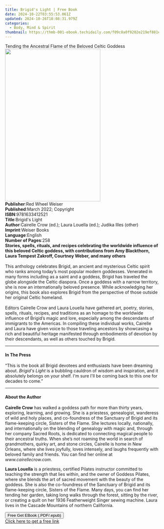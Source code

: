 ```yaml
---
title: Brigid's Light | Free Book
date: 2024-10-22T03:55:53.061Z
updated: 2024-10-26T18:08:31.979Z
categories:
  - Body, Mind & Spirit
thumbnail: https://thmb-001-ebook.techidaily.com/f09c8a0f9202e219ef881eb2a5e8e36e3f7b845cef6a8f3c90d98f31dab9fc44.jpg
---
```

<main id="book-container">
  <div class="flex flex-col">
    <div class="book-brief flex-1 py-6 px-4 sm:p-6 md:py-10 md:px-8">
      <!-- brief-->
      <div class="book-brief-main">
        Tending the Ancestral Flame of the Beloved Celtic Goddess
      </div>
    </div>
    <div
      class="book-meta-info flex-1 grid gap-4 col-start-1 col-end-3 row-start-1 sm:mb-6 sm:grid-cols-4 lg:gap-6 lg:col-start-2 lg:row-end-6 lg:row-span-6 lg:mb-0"
    >
      <div
        class="book-meta-info-left place-content-center mt-4 p-4 text-sm leading-6 col-start-2 col-span-2 dark:text-slate-400"
      >
        <img
          class="w-full h-500 object-cover rounded-lg sm:h-255 sm:col-span-2 lg:col-span-full"
          src="https://img-001-ebook.techidaily.com/c7140ebfb26d7ca4401c901247e3d9caf0dc139c42e644509f322afe4f4fcfab.jpg"
          alt=""
          width="312"
          height="500"
        />
      </div>
      <div
        class="book-meta-info-right mt-2 col-start-1 row-start-2 col-span-3 self-center"
      >
        <!-- meta data  -->
        <div class="flex flex-col px-4 md:px-8">
          <div class="flex-1">
            <strong>Publisher</strong>:<span class="px-2"
              >Red Wheel Weiser</span
            >
          </div>
          <div class="flex-1">
            <strong>Published</strong>:<span class="px-2"
              >March 2022; Copyright</span
            >
          </div>
          <div class="flex-1">
            <strong>ISBN</strong>:<span class="px-2">9781633412521</span>
          </div>
          <div class="flex-1">
            <strong>Title</strong>:<span class="px-2">Brigid&#39;s Light</span>
          </div>
          <div class="flex-1">
            <strong>Author</strong>:<span class="px-2"
              >Cairelle Crow (ed.); Laura Louella (ed.); Judika Illes
              (other)</span
            >
          </div>
          <div class="flex-1">
            <strong>Imprint</strong>:<span class="px-2">Weiser Books</span>
          </div>
          <div class="flex-1">
            <strong>Language</strong>:<span class="px-2">English</span>
          </div>
          <div class="flex-1">
            <strong>Number of Pages</strong>:<span class="px-2">258</span>
          </div>
        </div>
      </div>
    </div>
    <div class="book-description flex-1 py-6 px-4 sm:p-6 md:py-10 md:px-8">
      <div class="book-description-main">
        <div accordion-content="" id="description">
          <b
            >Stories, spells, rituals, and recipes celebrating the worldwide
            influence of this beloved Celtic goddess, with contributions from
            Amy Blackthorn, Laura Tempest Zakroff, Courtney Weber, and many
            others</b
          ><br /><br />
          This anthology celebrates Brigid, an ancient and mysterious Celtic
          spirit who ranks among today’s most popular modern goddesses.
          Venerated in many forms including as a saint and a goddess, Brigid has
          traveled the globe alongside the Celtic diaspora. Once a goddess with
          a narrow territory, she is now an internationally beloved presence.
          While acknowledging her origins, this book also explores Brigid from
          the perspective of those outside her original Celtic homeland.<br /><br />
          Editors Cairelle Crow and Laura Louella have gathered art, poetry,
          stories, spells, rituals, recipes, and traditions as an homage to the
          worldwide influence of Brigid’s magic and lore, especially among the
          descendants of immigrants to the Americas. In compiling these
          individual works, Cairelle and Laura have given voice to those
          traveling ancestors by showcasing a rich and beautiful heritage
          manifested through embodiments of devotion by their descendants, as
          well as others touched by Brigid.
        </div>
        <div class="accordion-fader"></div>
      </div>
    </div>
    <div class="book-excerpts flex-1 py-6 px-4 sm:p-6 md:py-10 md:px-8">
      <!-- excerpts-->
      <div class="book-excerpts-main">
        <hr />
        <h4 class="placeholder placeholder-heading">
          <span>In The Press</span>
        </h4>
        <p>
          “This is the book all Brigid devotees and enthusiasts have been
          dreaming about. <i>Brigid's Light </i>is a bubbling cauldron of wisdom
          and inspiration, and it absolutely belongs on your shelf. I'm sure
          I'll be coming back to this one for decades to come.”
        </p>
      </div>
    </div>
    <div class="book-about-author flex-1 py-6 px-4 sm:p-6 md:py-10 md:px-8">
      <!-- about author-->
      <div class="book-main-author-main">
        <hr />
        <h4 class="placeholder placeholder-heading">
          <span>About the Author</span>
        </h4>
        <p></p>
        <p>
          <b>Cairelle Crow</b> has walked a goddess path for more than thirty
          years, exploring, learning, and growing. She is a priestess,
          genealogist, wanderess of wild and holy places, and co-foundress of
          the Sanctuary of Brigid and its flame-keeping circle, Sisters of the
          Flame. She lectures locally, nationally, and internationally on the
          blending of genealogy with magic and, through her company Sacred
          Roots, is dedicated to connecting magical people to their ancestral
          truths.&nbsp;When she’s not roaming the world in search of
          grandmothers, quirky art, and stone circles, Cairelle is home in New
          Orleans, where she lives joyfully, loves intensely, and laughs
          frequently with beloved family and friends. You can find her online at
          <span><i>www.cairellecrow.com</i></span
          >.
        </p>
        <p>
          <b>Laura Louella</b> is a priestess, certified Pilates&nbsp;instructor
          committed to teaching the strength that lies within, and the owner of
          Goddess Pilates, where she blends the art of sacred movement with the
          beauty of the goddess. She is also the co-foundress of the Sanctuary
          of Brigid and its flame-keeping circle, Sisters of the Flame. Many
          days, you can find her tending her garden, taking long walks through
          the forest, sitting by the river, or creating a quilt on her 1936
          Featherweight Singer sewing machine. Laura lives in the Cascade
          Mountains of northern California.
        </p>
        <p></p>
      </div>
    </div>
    <div class="book-free-get flex-1 py-6 px-4 sm:p-6 md:py-10 md:px-8">
      <button
        id="btn-free-get"
        class="bg-blue-500 hover:bg-blue-700 text-white font-bold py-2 px-4 rounded"
      >
        Free Get EBook (.PDF/.epub)
      </button>
      <div id="countdown-display" class="px-2 text-lg mt-2"></div>
      <a
        id="free-link"
        class="hidden bg-blue-500 hover:bg-blue-700 text-white font-bold py-2 px-4 rounded"
        href="https://www.ebooks.com/en-us/book/210367978/brigid-s-light/cairelle-crow/"
        target="_blank"
        >Click here to get a free link</a
      >
    </div>
    <script>
      let countdownTime = 0;
      let countdownInterval = null;
      document
        .getElementById('btn-free-get')
        .addEventListener('click', startCountdown);
      function startCountdown() {
        countdownTime = new Date().getTime() + 60000 * 3;
        countdownInterval = setInterval(updateCountdown, 1000);
        document.getElementById('btn-free-get').disabled = true;
        document
          .getElementById('btn-free-get')
          .classList.add('bg-gray-500', 'cursor-not-allowed');
      }
      function updateCountdown() {
        let currentTime = new Date().getTime();
        let timeLeft = countdownTime - currentTime;
        let secondsLeft = Math.floor(timeLeft / 1000);
        document.getElementById('countdown-display').innerHTML =
          `Remaining time: ${secondsLeft} seconds.`;
        if (secondsLeft <= 0) {
          clearInterval(countdownInterval);
          document.getElementById('btn-free-get').classList.add('hidden');
          document.getElementById('free-link').classList.remove('hidden');
          document.getElementById('countdown-display').innerHTML = '';
        }
      }
    </script>
  </div>
</main>

<ins class="adsbygoogle"
      style="display:block"
      data-ad-client="ca-pub-7571918770474297"
      data-ad-slot="8358498916"
      data-ad-format="auto"
      data-full-width-responsive="true"></ins>
    